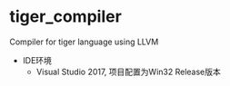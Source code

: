 # tiger_compiler
Compiler for tiger language using LLVM
* IDE环境
  * Visual Studio 2017, 项目配置为Win32 Release版本
